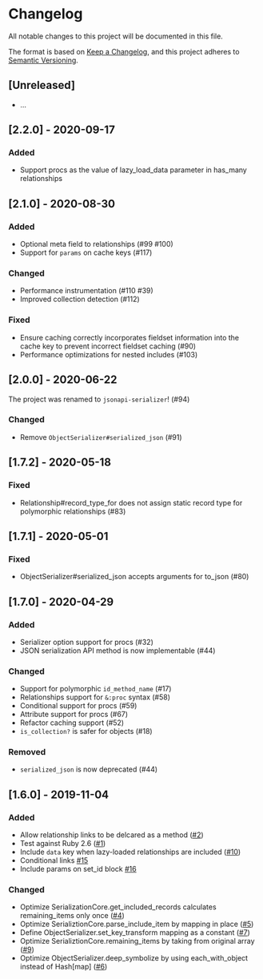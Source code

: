 # Changelog
All notable changes to this project will be documented in this file.

The format is based on [Keep a Changelog](https://keepachangelog.com/en/1.0.0/),
and this project adheres to [Semantic Versioning](https://semver.org/spec/v2.0.0.html).

## [Unreleased]
- ...
## [2.2.0] - 2020-09-17

### Added
- Support procs as the value of lazy_load_data parameter in has_many relationships

## [2.1.0] - 2020-08-30

### Added
- Optional meta field to relationships (#99 #100)
- Support for `params` on cache keys (#117)

### Changed
- Performance instrumentation (#110 #39)
- Improved collection detection (#112)

### Fixed
- Ensure caching correctly incorporates fieldset information into the cache key to prevent incorrect fieldset caching (#90)
- Performance optimizations for nested includes (#103)

## [2.0.0] - 2020-06-22

The project was renamed to `jsonapi-serializer`! (#94)

### Changed
- Remove `ObjectSerializer#serialized_json` (#91)

## [1.7.2] - 2020-05-18
### Fixed
- Relationship#record_type_for does not assign static record type for polymorphic relationships (#83)

## [1.7.1] - 2020-05-01
### Fixed
- ObjectSerializer#serialized_json accepts arguments for to_json (#80)

## [1.7.0] - 2020-04-29
### Added
- Serializer option support for procs (#32)
- JSON serialization API method is now implementable (#44)

### Changed
- Support for polymorphic `id_method_name` (#17)
- Relationships support for `&:proc` syntax (#58)
- Conditional support for procs (#59)
- Attribute support for procs (#67)
- Refactor caching support (#52)
- `is_collection?` is safer for objects (#18)

### Removed
- `serialized_json` is now deprecated (#44)

## [1.6.0] - 2019-11-04
### Added
- Allow relationship links to be delcared as a method ([#2](https://github.com/fast-jsonapi/fast_jsonapi/pull/2))
- Test against Ruby 2.6 ([#1](https://github.com/fast-jsonapi/fast_jsonapi/pull/1))
- Include `data` key when lazy-loaded relationships are included  ([#10](https://github.com/fast-jsonapi/fast_jsonapi/pull/10))
- Conditional links [#15](https://github.com/fast-jsonapi/fast_jsonapi/pull/15)
- Include params on set_id block [#16](https://github.com/fast-jsonapi/fast_jsonapi/pull/16)
### Changed
- Optimize SerializationCore.get_included_records calculates remaining_items only once ([#4](https://github.com/fast-jsonapi/fast_jsonapi/pull/4))
- Optimize SerializtionCore.parse_include_item by mapping in place ([#5](https://github.com/fast-jsonapi/fast_jsonapi/pull/5))
- Define ObjectSerializer.set_key_transform mapping as a constant ([#7](https://github.com/fast-jsonapi/fast_jsonapi/pull/7))
- Optimize SerializtionCore.remaining_items by taking from original array ([#9](https://github.com/fast-jsonapi/fast_jsonapi/pull/9))
- Optimize ObjectSerializer.deep_symbolize by using each_with_object instead of Hash[map] ([#6](https://github.com/fast-jsonapi/fast_jsonapi/pull/6))
